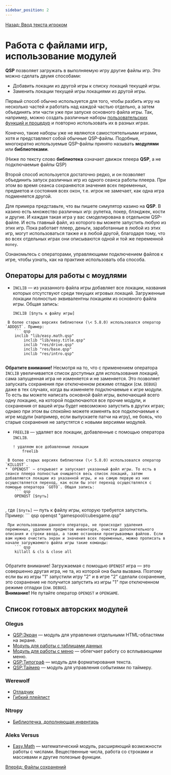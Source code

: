 ```yaml
---
sidebar_position: 2
---
```

[Назад: Ввод текста игроком](inputs)

# Работа с файлами игр, использование модулей

**QSP** позволяет загружать в выполняемую игру другие файлы игр. Это можно сделать двумя способами:

* Добавить локации из другой игры к списку локаций текущей игры.
* Заменить локации текущей игры локациями из другой игры.

Первый способ обычно используется для того, чтобы разбить игру на несколько частей и работать над каждой частью отдельно, а затем объединять эти части уже при запуске основного файла игры. Так, например, можно создать различные наборы [пользовательских функций и процедур](../programming/organizing) и повторно использовать их в разных играх.

Конечно, такие наборы уже не являются самостоятельными играми, хотя и представляют собой обычные QSP-файлы. Подобные, многократно используемые QSP-файлы принято называть **модулями** или **библиотеками**.

(Ниже по тексту слово **библиотека** означает движок плеера **QSP**, а не подключаемые файлы QSP)

Второй способ используется достаточно редко, и он позволяет объединить запуск различных игр из одного сеанса работы плеера. При этом во время сеанса сохраняются значения всех переменных, предметов и состояния всех окон, т.е. игрок не замечает, как одна игра подменяется другой.

Для примера представьте, что вы пишете симулятор казино на **QSP**. В казино есть множество различных игр: рулетка, покер, блэкджек, кости и другие. И каждая такая игра у вас смоделирована в отдельном QSP-файле. И есть главный файл, из которого вы можете запустить любую из этих игр. Пока работает плеер, деньги, заработанные в любой из этих игр, могут использоваться также и в любой другой, благодаря тому, что во всех отдельных играх они описываются одной и той же переменной `money`.

Ознакомьтесь с операторами, управляющими подключением файлов к игре, чтобы узнать, как на практике использовать оба способа.

## Операторы для работы с моудлями

* `INCLIB` — из указанного файла игры добавляет все локации, названия которых отсутствуют среди текущих игровых локаций. Загруженные локации полностью эквивалентны локациям из основного файла игры. Общая запись:
    ``` qsp
    INCLIB [$путь к файлу игры]
    
```
 В более старых версиях библиотеки (\< 5.8.0) использовался оператор `ADDQST`. Пример: 
    ``` qsp
    inclib "lib/easy.math.qsp"
        inclib "lib/easy.title.qsp"
        inclib "res/drive.qsp"
        inclib "res/base.qsp"
        inclib "res/intro.qsp"
    
```
 **Обратите внимание!** Несмотря на то, что с применением оператора `INCLIB` увеличивается список доступных для использования локаций, сама запущенная игра не изменяется и не заменяется. Это позволяет запускать сохранения при отключенном режиме отладки (см. `DEBUG`) даже в тех случаях, когда вы изменяете подключаемые к игре модули. То есть вы можете написать основной файл игры, включающий всего одну локацию, на которой подключаются все прочие модули, и сохранения от вашей игры будет невозможно запустить в других играх; однако при этом вы спокойно можете изменять все подключаемые к игре модули (например, если выпускаете патчи на игру), не боясь, что старые сохранения не запустятся с новыми версиями модулей.
* `FREELIB` — удаляет все локации, добавленные с помощью оператора `INCLIB`.
    ``` qsp
    ! удаляем все добавленные локации
        freelib
    
```
 В более старых версиях библиотеки (\< 5.8.0) использовался оператор `KILLQST`.
* `OPENQST` — открывает и запускает указанный файл игры. То есть в сеансе плеера полностью очищается весь список локаций, затем добавляются локации из указанной игры, и на самую первую из них осуществляется переход, как если бы этот переход осуществлялся с помощью оператора `GOTO`. Общая запись:
    ``` qsp
    OPENQST [$путь]
    
```
 , где `[$путь]` — путь к файлу игры, которую требуется запустить. Пример:
    ``` qsp
    openqst "gamespool/cubesgame.qsp"
    
```
 При использовании данного оператора, не происходит удаления переменных, удаления предметов инвентаря, очистки дополнительного описания и строки ввода, а также остановки проигрываемых файлов. Если вам нужно очистить экран и значения всех переменных, можно прописать в начале загружаемого файла игры такие команды:
    ``` qsp
    killall & cls & close all
    
```
 Обратите внимание! Загружаемая с помощью `OPENQST` игра — это совершенно другая игра, не та, из которой она была вызвана. Поэтому если вы из игры "1" запустили игру "2" и в игре "2" сделали сохранение, это сохранение не получится запустить из игры "1" при отключенном режиме отладки (см. `DEBUG`).\
    **Внимание!** Не путайте оператор `OPENQST` и `OPENGAME`.

## Список готовых авторских модулей

### Olegus

*  [QSP:Экран](http://forum.ifiction.ru/viewtopic.php?id=1613) — модуль для управления отдельными HTML-областями на экране.
*  [Модуль для работы с таблицами данных](http://forum.ifiction.ru/viewtopic.php?id=1522)
*  [Модуль для работы с меню](http://forum.ifiction.ru/viewtopic.php?id=1527) — облегчает работу со всплывающими меню.
*  [QSP:Типограф](http://forum.ifiction.ru/viewtopic.php?id=1540) — модуль для форматирования текста.
*  [QSP:Таймер](http://forum.ifiction.ru/viewtopic.php?id=1873) — модуль для управления событиями по таймеру.

### Werewolf

*  [Отладчик](https://qsp.org/index.php?option=com_content&id=71&Itemid=56)
*  [Гибкий плейлист](https://qsp.org/index.php?option=com_content&view=article&id=79:-10&catid=36:2009-02-19-06-11-21&Itemid=76)

### Ntropy

*  [Библиотечка, дополняющая инвентарь](https://qsp.org/index.php?option=com_content&view=article&id=70:qsp-inventory-advanced-lib-076&catid=36:2009-02-19-06-11-21&Itemid=76)

### Aleks Versus

*  [Easy.Math](https://github.com/AleksVersus/easy.math.3) — математический модуль, расширяющий возможности работы с числами. Вещественные числа, работа со строками и массивами и другие полезные функции.

[Вперёд: Файлы сохранений](savegame)
